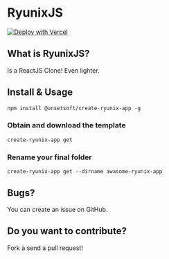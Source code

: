 # RyunixJS

[![Deploy with Vercel](https://vercel.com/button)](https://vercel.com/new/clone?repository-url=https%3A%2F%2Fgithub.com%2FUnSetSoft%2FRyunixjs%2Ftree%2Fmaster%2Ftemplates%2Fryunix-jsx&project-name=my-awesome-ryunix-jsx-project&repository-name=my-awesome-ryunix-jsx-project)


## What is RyunixJS?

Is a ReactJS Clone! Even lighter.

## Install & Usage

`npm install @unsetsoft/create-ryunix-app -g`

### Obtain and download the template

`create-ryunix-app get`

### Rename your final folder

`create-ryunix-app get --dirname awasome-ryunix-app`

## Bugs?

You can create an issue on GitHub.

## Do you want to contribute?

Fork a send a pull request!
